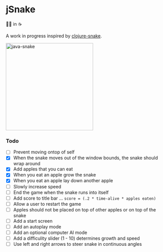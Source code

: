 # jSnake
:snake::apple: in :coffee:

A work in progress inspired by [clojure-snake](https://github.com/samccone/clojure-snake).

<img width="272" alt="java-snake" src="https://cloud.githubusercontent.com/assets/34314/9022758/f2d19a32-384f-11e5-832a-c9c03d38ad9b.png">

### Todo

* [ ] Prevent moving ontop of self
* [x] When the snake moves out of the window bounds, the snake should wrap around
* [x] Add apples that you can eat
* [x] When you eat an apple grow the snake
* [x] When you eat an apple lay down another apple
* [ ] Slowly increase speed
* [ ] End the game when the snake runs into itself
* [ ] Add score to title bar ... `score = (.2 * time-alive * apples eaten)`
* [ ] Allow a user to restart the game
* [ ] Apples should not be placed on top of other apples or on top of the snake
* [ ] Add a start screen
* [ ] Add an autoplay mode
* [ ] Add an optional computer AI mode
* [ ] Add a difficulity slider (1 - 10) determines growth and speed
* [ ] Use left and right arrows to steer snake in continuous angles
